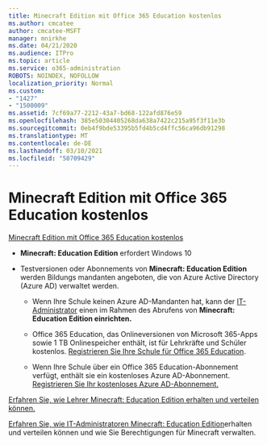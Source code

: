 ```yaml
---
title: Minecraft Edition mit Office 365 Education kostenlos
ms.author: cmcatee
author: cmcatee-MSFT
manager: mnirkhe
ms.date: 04/21/2020
ms.audience: ITPro
ms.topic: article
ms.service: o365-administration
ROBOTS: NOINDEX, NOFOLLOW
localization_priority: Normal
ms.custom:
- "1427"
- "1500009"
ms.assetid: 7cf69a77-2212-43a7-bd68-122afd876e59
ms.openlocfilehash: 385e50304405268da638a7422c215a95f3f11e3b
ms.sourcegitcommit: 0eb4f9bde53395b5fd4b5cd4ffc56ca96db91298
ms.translationtype: MT
ms.contentlocale: de-DE
ms.lasthandoff: 03/10/2021
ms.locfileid: "50709429"
---
```

# <a name="minecraft-edition-with-office-365-education-for-free"></a>Minecraft Edition mit Office 365 Education kostenlos

[Minecraft Edition mit Office 365 Education kostenlos](https://docs.microsoft.com/education/windows/get-minecraft-for-education)
  
- **Minecraft: Education Edition** erfordert Windows 10

- Testversionen oder Abonnements von **Minecraft: Education Edition** werden Bildungs mandanten angeboten, die von Azure Active Directory (Azure AD) verwaltet werden.

  - Wenn Ihre Schule keinen Azure AD-Mandanten hat, kann der [IT-Administrator](https://docs.microsoft.com/education/windows/school-get-minecraft) einen im Rahmen des Abrufens von **Minecraft: Education Edition einrichten.**

  - Office 365 Education, das Onlineversionen von Microsoft 365-Apps sowie 1 TB Onlinespeicher enthält, ist für Lehrkräfte und Schüler kostenlos. [Registrieren Sie Ihre Schule für Office 365 Education](https://www.microsoft.com/education/products/office).

  - Wenn Ihre Schule über ein Office 365 Education-Abonnement verfügt, enthält sie ein kostenloses Azure AD-Abonnement. [Registrieren Sie Ihr kostenloses Azure AD-Abonnement.](https://msdn.microsoft.com/library/windows/hardware/mt703369%28v=vs.85%29.aspx)

[Erfahren Sie, wie Lehrer Minecraft: Education Edition erhalten und verteilen können.](https://docs.microsoft.com/education/windows/teacher-get-minecraft)
  
[Erfahren Sie, wie IT-Administratoren Minecraft: Education Edition](https://docs.microsoft.com/education/windows/school-get-minecraft)erhalten und verteilen können und wie Sie Berechtigungen für Minecraft verwalten.